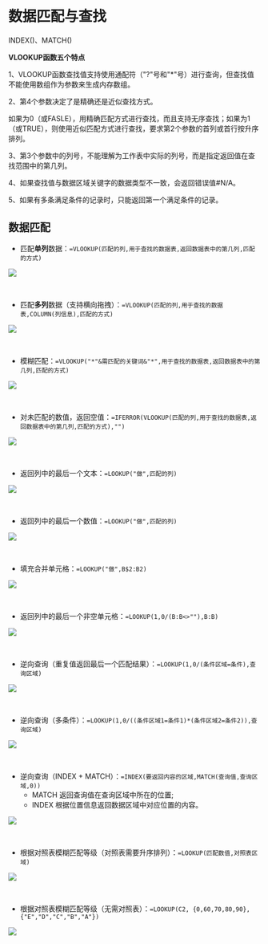 # 数据匹配与查找

INDEX()、MATCH()



**VLOOKUP函数五个特点**

1、VLOOKUP函数查找值支持使用通配符（"?"号和"*"号）进行查询，但查找值不能使用数组作为参数来生成内存数组。

2、第4个参数决定了是精确还是近似查找方式。

如果为0（或FASLE），用精确匹配方式进行查找，而且支持无序查找；如果为1（或TRUE），则使用近似匹配方式进行查找，要求第2个参数的首列或首行按升序排列。

3、第3个参数中的列号，不能理解为工作表中实际的列号，而是指定返回值在查找范围中的第几列。

4、如果查找值与数据区域关键字的数据类型不一致，会返回错误值#N/A。

5、如果有多条满足条件的记录时，只能返回第一个满足条件的记录。



## 数据匹配

- 匹配**单列**数据：`=VLOOKUP(匹配的列,用于查找的数据表,返回数据表中的第几列,匹配的方式)`

![](images/VLOOKUP1.png)

<br/>

- 匹配**多列**数据（支持横向拖拽）：`=VLOOKUP(匹配的列,用于查找的数据表,COLUMN(列信息),匹配的方式)`

![](images/VLOOKUP2.png)

<br/>

- 模糊匹配：`=VLOOKUP("*"&需匹配的关键词&"*",用于查找的数据表,返回数据表中的第几列,匹配的方式)`

![](images/VLOOKUP3.png)

<br/>

- 对未匹配的数值，返回空值：`=IFERROR(VLOOKUP(匹配的列,用于查找的数据表,返回数据表中的第几列,匹配的方式),"")`

![](images/VLOOKUP4.png)

<br/>

- 返回列中的最后一个文本：`=LOOKUP("做",匹配的列)`


![](images/LOOKUP1.png)

<br/>

- 返回列中的最后一个数值：`=LOOKUP("做",匹配的列)`

![](images/LOOKUP2.png)

<br/>

- 填充合并单元格：`=LOOKUP("做",B$2:B2)`

![](images/LOOKUP3.png)

<br/>

- 返回列中的最后一个非空单元格：`=LOOKUP(1,0/(B:B<>""),B:B)`

![](images/LOOKUP4.png)



<br/>

- 逆向查询（重复值返回最后一个匹配结果）：`=LOOKUP(1,0/(条件区域=条件),查询区域)`

![](images/LOOKUP5.png)

<br/>

- 逆向查询（多条件）：`=LOOKUP(1,0/((条件区域1=条件1)*(条件区域2=条件2)),查询区域)`

![](images/LOOKUP6.png)

<br/>

- 逆向查询（INDEX + MATCH）：`=INDEX(要返回内容的区域,MATCH(查询值,查询区域,0))`
  - MATCH 返回查询值在查询区域中所在的位置;
  - INDEX 根据位置信息返回数据区域中对应位置的内容。

![](images/INDEX.png)

<br/>

- 根据对照表模糊匹配等级（对照表需要升序排列）：`=LOOKUP(匹配数值,对照表区域)`

![](images/LOOKUP7.png)

<br/>

- 根据对照表模糊匹配等级（无需对照表）：`=LOOKUP(C2, {0,60,70,80,90}, {"E","D","C","B","A"})`

![](images/LOOKUP8.png)


